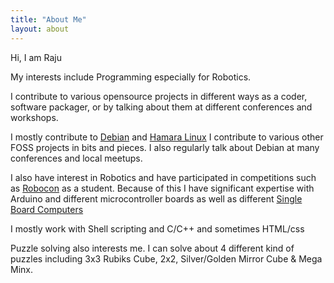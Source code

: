 ```yaml
---
title: "About Me"
layout: about
---
```

Hi, I am Raju

My interests include Programming especially for Robotics.

I contribute to various opensource projects in different ways as a coder,
software packager, or by talking about them at different conferences and workshops.

I mostly contribute to [Debian](https://debian.org) and [Hamara Linux](https://www.hamaralinux.org)
I contribute to various other FOSS projects in bits and pieces. 
I also regularly talk about Debian at many conferences and local meetups.

I also have interest in Robotics and have participated in competitions such as [Robocon](https://robocon.net) as a student.
Because of this I have significant expertise with Arduino and different microcontroller boards as well as different [Single Board Computers](https://en.wikipedia.org/wiki/Single_board_computer)

I mostly work with Shell scripting and C/C++ and sometimes HTML/css

Puzzle solving also interests me. I can solve about 4 different kind of puzzles including 3x3 Rubiks Cube, 2x2, Silver/Golden Mirror Cube & Mega Minx.


